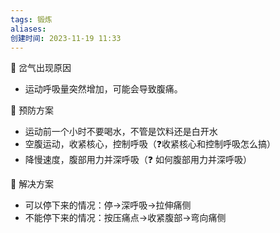 ```yaml
---
tags: 锻炼
aliases: 
创建时间: 2023-11-19 11:33
---
```


🍁 岔气出现原因

- 运动呼吸量突然增加，可能会导致腹痛。

🌟 预防方案
- 运动前一个小时不要喝水，不管是饮料还是白开水
- 空腹运动，收紧核心，控制呼吸（❓收紧核心和控制呼吸怎么搞）
- 降慢速度，腹部用力并深呼吸（❓ 如何腹部用力并深呼吸）

🌟 解决方案
- 可以停下来的情况：停→深呼吸→拉伸痛侧
- 不能停下来的情况：按压痛点→收紧腹部→弯向痛侧